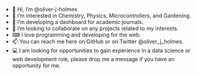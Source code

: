 - 👋 Hi, I’m @oliver-j-holmes
- 👀 I’m interested in Chemistry, Physics, Microcontrollers, and Gardening.
- 🌱 I’m developing a dashboard for academic journals.
- 🧪 I’m looking to collaborate on any projects related to my interests.
- ⌨ I love programming and developing for the web.
- 📫 You can reach me here on GitHub or on Twitter @oliver_j_holmes.
- 💻 I am looking for opportunities to gain experience in a data science or web development role, please drop me a message if you have an opportunity for me.
